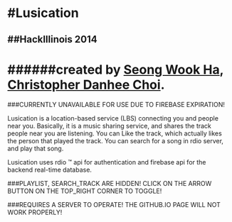 #Lusication
==========

##HackIllinois 2014
------------------
######created by [Seong Wook Ha](mailto:swh0901@gmail.com), [Christopher Danhee Choi](mailto:christopher.danhee.choi@gmail.com).
=================

###CURRENTLY UNAVAILABLE FOR USE DUE TO FIREBASE EXPIRATION!

Lusication is a location-based service (LBS) connecting you and people near you.
Basically, it is a music sharing service, and shares the track people near you are listening.
You can Like the track, which actually likes the person that played the track.
You can search for a song in rdio server, and play that song.

Lusication uses rdio &trade; api for authentication and firebase api for the backend real-time database.

###PLAYLIST, SEARCH_TRACK ARE HIDDEN! CLICK ON THE ARROW BUTTON ON THE TOP_RIGHT CORNER TO TOGGLE!

###REQUIRES A SERVER TO OPERATE! THE GITHUB.IO PAGE WILL NOT WORK PROPERLY!
